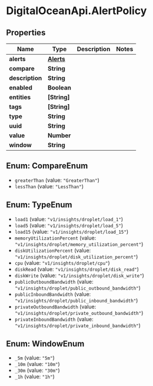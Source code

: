 # DigitalOceanApi.AlertPolicy

## Properties
Name | Type | Description | Notes
------------ | ------------- | ------------- | -------------
**alerts** | [**Alerts**](Alerts.md) |  | 
**compare** | **String** |  | 
**description** | **String** |  | 
**enabled** | **Boolean** |  | 
**entities** | **[String]** |  | 
**tags** | **[String]** |  | 
**type** | **String** |  | 
**uuid** | **String** |  | 
**value** | **Number** |  | 
**window** | **String** |  | 

<a name="CompareEnum"></a>
## Enum: CompareEnum

* `greaterThan` (value: `"GreaterThan"`)
* `lessThan` (value: `"LessThan"`)


<a name="TypeEnum"></a>
## Enum: TypeEnum

* `load1` (value: `"v1/insights/droplet/load_1"`)
* `load5` (value: `"v1/insights/droplet/load_5"`)
* `load15` (value: `"v1/insights/droplet/load_15"`)
* `memoryUtilizationPercent` (value: `"v1/insights/droplet/memory_utilization_percent"`)
* `diskUtilizationPercent` (value: `"v1/insights/droplet/disk_utilization_percent"`)
* `cpu` (value: `"v1/insights/droplet/cpu"`)
* `diskRead` (value: `"v1/insights/droplet/disk_read"`)
* `diskWrite` (value: `"v1/insights/droplet/disk_write"`)
* `publicOutboundBandwidth` (value: `"v1/insights/droplet/public_outbound_bandwidth"`)
* `publicInboundBandwidth` (value: `"v1/insights/droplet/public_inbound_bandwidth"`)
* `privateOutboundBandwidth` (value: `"v1/insights/droplet/private_outbound_bandwidth"`)
* `privateInboundBandwidth` (value: `"v1/insights/droplet/private_inbound_bandwidth"`)


<a name="WindowEnum"></a>
## Enum: WindowEnum

* `_5m` (value: `"5m"`)
* `_10m` (value: `"10m"`)
* `_30m` (value: `"30m"`)
* `_1h` (value: `"1h"`)

